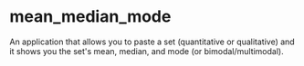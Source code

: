 # mean_median_mode
An application that allows you to paste a set (quantitative or qualitative) and it shows you the set's mean, median, and mode (or bimodal/multimodal).
